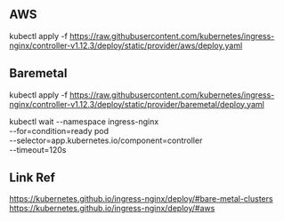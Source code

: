 ## AWS
kubectl apply -f https://raw.githubusercontent.com/kubernetes/ingress-nginx/controller-v1.12.3/deploy/static/provider/aws/deploy.yaml

## Baremetal
kubectl apply -f https://raw.githubusercontent.com/kubernetes/ingress-nginx/controller-v1.12.3/deploy/static/provider/baremetal/deploy.yaml


kubectl wait --namespace ingress-nginx \
--for=condition=ready pod \
--selector=app.kubernetes.io/component=controller \
--timeout=120s

## Link Ref
https://kubernetes.github.io/ingress-nginx/deploy/#bare-metal-clusters
https://kubernetes.github.io/ingress-nginx/deploy/#aws